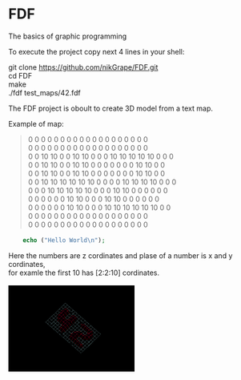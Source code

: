 # FDF
The basics of graphic programming

To execute the project copy next 4 lines in your shell:

git clone https://github.com/nikGrape/FDF.git<br>
cd FDF<br>
make<br>
./fdf test_maps/42.fdf<br>

The FDF project is oboult to create 3D model from a text map.<br>

Example of map:<br>
>0  0  0  0  0  0  0  0  0  0  0  0  0  0  0  0  0  0  0<br>
0  0  0  0  0  0  0  0  0  0  0  0  0  0  0  0  0  0  0<br>
0  0 10 10  0  0 10 10  0  0  0 10 10 10 10 10  0  0  0<br>
0  0 10 10  0  0 10 10  0  0  0  0  0  0  0 10 10  0  0<br>
0  0 10 10  0  0 10 10  0  0  0  0  0  0  0 10 10  0  0<br>
0  0 10 10 10 10 10 10  0  0  0  0 10 10 10 10  0  0  0<br>
0  0  0 10 10 10 10 10  0  0  0 10 10  0  0  0  0  0  0<br>
0  0  0  0  0  0 10 10  0  0  0 10 10  0  0  0  0  0  0<br>
0  0  0  0  0  0 10 10  0  0  0 10 10 10 10 10 10  0  0<br>
0  0  0  0  0  0  0  0  0  0  0  0  0  0  0  0  0  0  0<br>
0  0  0  0  0  0  0  0  0  0  0  0  0  0  0  0  0  0  0<br>

``` php
	echo ("Hello World\n");
```
Here the numbers are z cordinates and plase of a number is x and y cordinates,<br>
for examle the first 10 has [2:2:10] cordinates.<br><br>
<img src="https://github.com/nikGrape/FDF/blob/master/Screen%20Shot%202019-10-05%20at%202.38.08%20PM.png" height="50%" width="50%">
